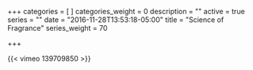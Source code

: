 +++
categories = [
]
categories_weight = 0
description = ""
active = true
series = ""
date = "2016-11-28T13:53:18-05:00"
title = "Science of Fragrance"
series_weight = 70

+++

{{< vimeo 139709850 >}}
